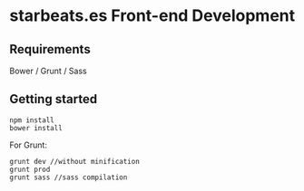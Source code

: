 # starbeats.es Front-end Development

## Requirements

Bower / Grunt / Sass


## Getting started
```console
npm install
bower install
```

For Grunt:
```console
grunt dev //without minification
grunt prod
grunt sass //sass compilation
```
